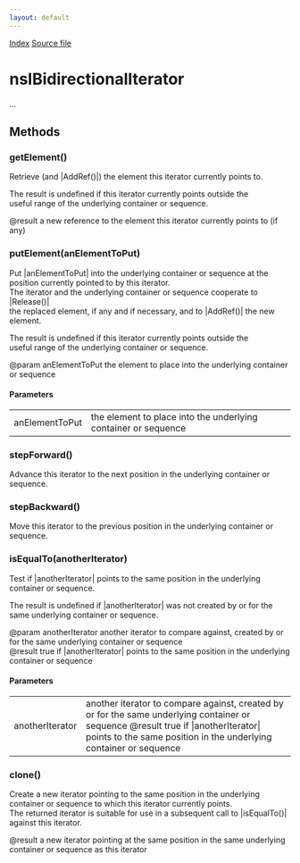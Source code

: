 ```yaml
---
layout: default
---
```

<div id='links'><a href="../index.html">Index</a>
<a href="http://dxr.mozilla.org/mozilla-central/source/xpcom/ds/nsISupportsIterators.idl">Source file</a>
</div>

# nsIBidirectionalIterator #
  
...  
  

## Methods ##

### getElement() ###
  
Retrieve (and |AddRef()|) the element this iterator currently points to.  
  
The result is undefined if this iterator currently points outside the  
useful range of the underlying container or sequence.  
  
@result a new reference to the element this iterator currently points to (if any)  
  

### putElement(anElementToPut) ###
  
Put |anElementToPut| into the underlying container or sequence at the position currently pointed to by this iterator.  
The iterator and the underlying container or sequence cooperate to |Release()|  
the replaced element, if any and if necessary, and to |AddRef()| the new element.  
  
The result is undefined if this iterator currently points outside the  
useful range of the underlying container or sequence.  
  
@param anElementToPut the element to place into the underlying container or sequence  
  

#### Parameters ####

<table>

<tr>
<td>anElementToPut</td>
<td>the element to place into the underlying container or sequence  
</td>
</tr>

</table>

### stepForward() ###
  
Advance this iterator to the next position in the underlying container or sequence.  
  

### stepBackward() ###
  
Move this iterator to the previous position in the underlying container or sequence.  
  

### isEqualTo(anotherIterator) ###
  
Test if |anotherIterator| points to the same position in the underlying container or sequence.  
  
The result is undefined if |anotherIterator| was not created by or for the same underlying container or sequence.  
  
@param anotherIterator another iterator to compare against, created by or for the same underlying container or sequence  
@result true if |anotherIterator| points to the same position in the underlying container or sequence  
  

#### Parameters ####

<table>

<tr>
<td>anotherIterator</td>
<td>another iterator to compare against, created by or for the same underlying container or sequence  
@result true if |anotherIterator| points to the same position in the underlying container or sequence  
</td>
</tr>

</table>

### clone() ###
  
Create a new iterator pointing to the same position in the underlying container or sequence to which this iterator currently points.  
The returned iterator is suitable for use in a subsequent call to |isEqualTo()| against this iterator.  
  
@result a new iterator pointing at the same position in the same underlying container or sequence as this iterator  
  
